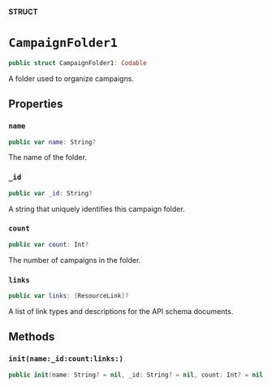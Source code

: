 **STRUCT**

# `CampaignFolder1`

```swift
public struct CampaignFolder1: Codable
```

A folder used to organize campaigns.

## Properties
### `name`

```swift
public var name: String?
```

The name of the folder.

### `_id`

```swift
public var _id: String?
```

A string that uniquely identifies this campaign folder.

### `count`

```swift
public var count: Int?
```

The number of campaigns in the folder.

### `links`

```swift
public var links: [ResourceLink]?
```

A list of link types and descriptions for the API schema documents.

## Methods
### `init(name:_id:count:links:)`

```swift
public init(name: String? = nil, _id: String? = nil, count: Int? = nil, links: [ResourceLink]? = nil)
```
